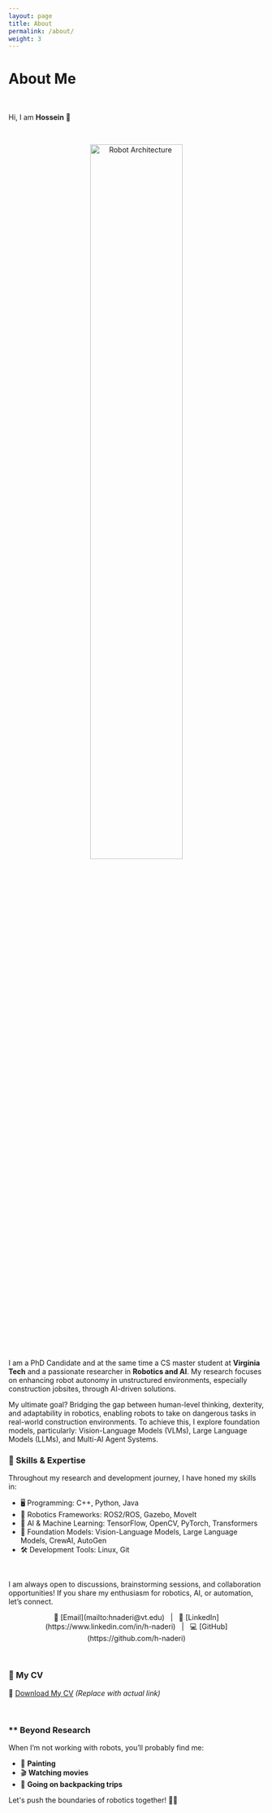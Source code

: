 ```yaml
---
layout: page
title: About
permalink: /about/
weight: 3
---
```


# About Me


<br>

Hi, I am **Hossein** :wave:

<br>

<p align="center">
  <img src="{{ site.url }}{{ site.baseurl }}/assets/2-robot-arch.png" alt="Robot Architecture" width="60%">
</p>

<br>

I am a PhD Candidate and at the same time a CS master student at **Virginia Tech** and a passionate researcher in **Robotics and AI**. My research focuses on enhancing robot autonomy in unstructured environments, especially construction jobsites, through AI-driven solutions. 

My ultimate goal? Bridging the gap between human-level thinking, dexterity, and adaptability in robotics, enabling robots to take on dangerous tasks in real-world construction environments. To achieve this, I explore foundation models, particularly: Vision-Language Models (VLMs), Large Language Models (LLMs), and Multi-AI Agent Systems.

### **🚀 Skills & Expertise**
Throughout my research and development journey, I have honed my skills in:
- 🖥 Programming: C++, Python, Java  
- 🤖 Robotics Frameworks: ROS2/ROS, Gazebo, MoveIt  
- 🧠 AI & Machine Learning: TensorFlow, OpenCV, PyTorch, Transformers  
- 📡 Foundation Models: Vision-Language Models, Large Language Models, CrewAI, AutoGen  
- 🛠 Development Tools: Linux, Git  

<br>

I am always open to discussions, brainstorming sessions, and collaboration opportunities! If you share my enthusiasm for robotics, AI, or automation, let’s connect. 

<p align="center">
  📧 [Email](mailto:hnaderi@vt.edu) &nbsp; | &nbsp; 🔗 [LinkedIn](https://www.linkedin.com/in/h-naderi) &nbsp; | &nbsp; 💻 [GitHub](https://github.com/h-naderi)
</p>

<br>

### 📜 My CV
🔗 [Download My CV](#) *(Replace with actual link)*

<br>

### ** Beyond Research
When I’m not working with robots, you’ll probably find me:
- 🎨 **Painting**
- 🎬 **Watching movies**
- 🎒 **Going on backpacking trips**  

Let's push the boundaries of robotics together! 🤖✨



